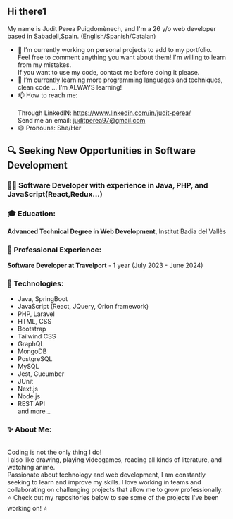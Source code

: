 ## Hi there1 
My name is Judit Perea Puigdomènech, and I'm a 26 y/o web developer based in Sabadell,Spain.
(English/Spanish/Catalan)
- 🔭 I’m currently working on personal projects to add to my portfolio. <br>
 Feel free to comment anything you want about them! I'm willing to learn from my mistakes. <br>
 If you want to use my code, contact me before doing it please. <br>
- 🌱 I’m currently learning more programming languages and techniques, clean code ... I'm ALWAYS learning! <br>
- 📫 How to reach me: <br><br>
  Through LinkedIN: https://www.linkedin.com/in/judit-perea/ <br>
  Send me an email: juditperea97@gmail.com <br>
- 😄 Pronouns: She/Her
## 🔍 Seeking New Opportunities in Software Development

### 👩‍💻 Software Developer with experience in Java, PHP, and JavaScript(React,Redux...) 

### 🎓 Education:

**Advanced Technical Degree in Web Development**, Institut Badia del Vallès

### 💼 Professional Experience:

**Software Developer at Travelport** - 1 year (July 2023 - June 2024)

### 🔧 Technologies:

- Java, SpringBoot
- JavaScript (React, JQuery, Orion framework)
- PHP, Laravel
- HTML, CSS
- Bootstrap
- Tailwind CSS
- GraphQL
- MongoDB
- PostgreSQL
- MySQL
- Jest, Cucumber
- JUnit
- Next.js
- Node.js
- REST API <br>
and more...

### ✨ About Me:
<br>
Coding is not the only thing I do! <br>
I also like drawing, playing videogames, reading all kinds of literature, and watching anime. <br>
Passionate about technology and web development, I am constantly seeking to learn and improve my skills. 
I love working in teams and collaborating on challenging projects that allow me to grow professionally. <br>
⭐ Check out my repositories below to see some of the projects I've been working on! ⭐

